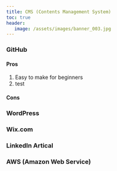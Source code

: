 ```yaml
---
title: CMS (Contents Management System)
toc: true
header:
   image: /assets/images/banner_003.jpg
---
```


### GitHub
#### Pros
1. Easy to make for beginners
2. test
#### Cons

### WordPress

### Wix.com

### LinkedIn Artical

### AWS (Amazon Web Service)
